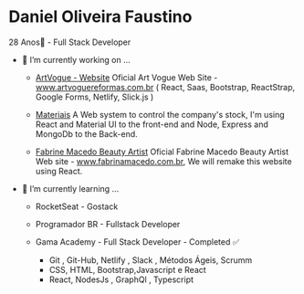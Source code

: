   # Daniel Oliveira Faustino
  
  28 Anos👋 - Full Stack Developer

- 🔭 I’m currently working on ...

    - [ArtVogue - Website](https://github.com/danielofaustino/artvogue) 
     Oficial Art Vogue Web Site - www.artvoguereformas.com.br ( React, Saas, Bootstrap, ReactStrap, Google Forms, Netlify, Slick.js )

   - [Materiais](https://github.com/danielofaustino/materiais) 
     A Web system to control the company's stock, I'm using React and Material UI to the front-end and Node, Express and MongoDb to the Back-end.
   
    - [Fabrine Macedo Beauty Artist](https://github.com/danielofaustino/fabrinemacedobeautyartist) 
     Oficial Fabrine Macedo Beauty Artist Web site - www.fabrinamacedo.com.br, We will remake this website using React.
   
   
- 🌱 I’m currently learning ...
   
  -  RocketSeat - Gostack 

  -  Programador BR - Fullstack Developer
  
  -  Gama Academy - Full Stack Developer - Completed ✅
       - Git , Git-Hub, Netlify , Slack , Métodos Ágeis, Scrumm
       - CSS, HTML, Bootstrap,Javascript e React
       - React, NodesJs , GraphQl , Typescript
  



